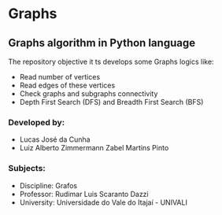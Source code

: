 # Graphs
## Graphs algorithm in Python language
The repository objective it ts develops some Graphs logics like:

- Read number of vertices
- Read edges of these vertices
- Check graphs and subgraphs connectivity
- Depth First Search (DFS) and Breadth First Search (BFS)

### Developed by:
- Lucas José da Cunha
- Luiz Alberto Zimmermann Zabel Martins Pinto
  
 ### Subjects:
 - Discipline: Grafos
 - Professor: Rudimar Luis Scaranto Dazzi
 - University:  Universidade do Vale do Itajaí - UNIVALI
